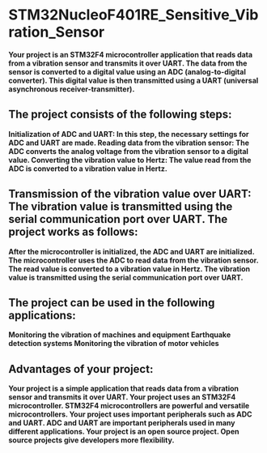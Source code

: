 # STM32NucleoF401RE_Sensitive_Vibration_Sensor

<b>Your project is an STM32F4 microcontroller application that reads data from a vibration sensor and transmits it over UART. The data from the sensor is converted to a digital value using an ADC (analog-to-digital converter). This digital value is then transmitted using a UART (universal asynchronous receiver-transmitter).

<h2>The project consists of the following steps:</h2>

Initialization of ADC and UART: In this step, the necessary settings for ADC and UART are made.
Reading data from the vibration sensor: The ADC converts the analog voltage from the vibration sensor to a digital value.
Converting the vibration value to Hertz: The value read from the ADC is converted to a vibration value in Hertz.

<h2>Transmission of the vibration value over UART: The vibration value is transmitted using the serial communication port over UART.
The project works as follows:</h2>

After the microcontroller is initialized, the ADC and UART are initialized.
The microcontroller uses the ADC to read data from the vibration sensor.
The read value is converted to a vibration value in Hertz.
The vibration value is transmitted using the serial communication port over UART.

<h2>The project can be used in the following applications:</h2>

Monitoring the vibration of machines and equipment
Earthquake detection systems
Monitoring the vibration of motor vehicles

<h2>Advantages of your project:</h2>

Your project is a simple application that reads data from a vibration sensor and transmits it over UART.
Your project uses an STM32F4 microcontroller. STM32F4 microcontrollers are powerful and versatile microcontrollers.
Your project uses important peripherals such as ADC and UART. ADC and UART are important peripherals used in many different applications.
Your project is an open source project. Open source projects give developers more flexibility.</b>
